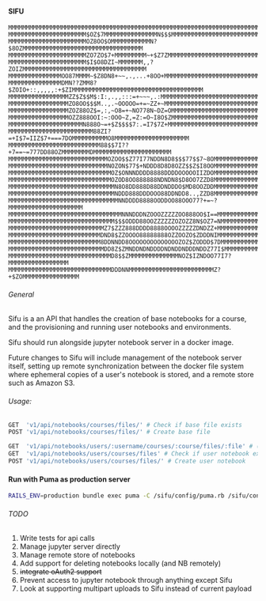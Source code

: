 #### SIFU
```text
MMMMMMMMMMMMMMMMMMMMMMMMMMMMMMMMMMMMMMMMMMMMMMMMMMMMMMMMMMMMMMMMMMMMMMMMMMMMMMMM
MMMMMMMMMMMMMMMMMMMMMM$OZ$7MMMMMMMMMMMMMMMN$$$MMMMMMMMMMMMMMMMMMMMMMMMMMMMMMMMMM
MMMMMMMMMMMMMMMMMMMMMMOZ8OO$OMMMMMMMMMMMN?$8OZMMMMMMMMMMMMMMMMMMMMMMMMMMMMMMMMMM
MMMMMMMMMMMMMMMMMMMMMMZO7ZO$7+MMMMMMMMM~+$Z7ZMMMMMMMMMMMMMMMMMMMMMMMMMMMMMMMMMMM
MMMMMMMMMMMMMMMMMMMMMM$I$O8DZI~MMMMMMM,,?ZOIZMMMMMMMMMMMMMMMMMMMMMMMMMMMMMMMMMMM
MMMMMMMMMMMMMMMOO87MMMM~$Z8DN8+~~,.,...+8OO+MMMMMMMMMMMMMMMMMMMMMMMMMMMMMMMMMMMM
MMMMMMMMMMMMMMMDMN??ZMM8?$ZOIO+::,,,,,:+$ZIMMMMMMMMMMMMMMMMMMMMMMMMMMMMMMMMMMMMM
MMMMMMMMMMMMMMMMMZZ$Z$$M$:I:,.,,:::=+~~~,.:MMMMMMMMMMMMMMMMMMMMMMMMMMMMMMMMMMMMM
MMMMMMMMMMMMMMMMMZO8OO$$$M..,.~OOOOO=+=~ZZ+~MMMMMMMMMMMMMMMMMMMMMMMMMMMMMMMMMMMM
MMMMMMMMMMMMMMMMMZOZ88OZ$=,:,~O8=+~NO778N~DZ=OMMMMMMMMMMMMMMMMMMMMMMMMMMMMMMMMMM
MMMMMMMMMMMMMMMMMOZZ888OOI:~:OOO~Z,=Z:=O~I8O$ZMMMMMMMMMMMMMMMMMMMMMMMMMMMMMMMMMM
MMMMMMMMMMMMMMMMMMMMMN888O~=+$Z$$$$7:.=I7$7Z+MMMMMMMMMMMMMMMMMMMMMMMMMMMMMMMMMMM
MMMMMMMMMMMMMMMMMMMMMMMM88ZI?=+I$7=IIZ$7+===7DOMMMMMMMMMMO8MMMMMMMMMMMMMMMMMMMMM
MMMMMMMMMMMMMMMMMMMMMMMMMM88$$7I??+7==~=777DD88OZMMMMMMMMDMMMMMMMMMMMMMMMMMMMMMM
MMMMMMMMMMMMMMMMMMMMMMMMMMMMOZOO$$Z77I77NDDN8D8$$$77$$7~8OMMMMMMMMMMMMMMMMMMMMMM
MMMMMMMMMMMMMMMMMMMMMMMMMMMMNOZON$77$+NDDD8D8D8OZZ$$Z$I8OOMMMMMMMMMMMMMMMMMMMMMM
MMMMMMMMMMMMMMMMMMMMMMMMMMMMMOZ$ONNNDDDD8888DDDDOOOOOIIZDOMMMMMMMMMMMMMMMMMMMMMM
MMMMMMMMMMMMMMMMMMMMMMMMMMMMMOZOD8OO888888NDNDN8$D8OO7ZZD8MMMMMMMMMMMMMMMMMMMMMM
MMMMMMMMMMMMMMMMMMMMMMMMMMMMMMN8O8DD888D88DDNDDDO$MD8OOZDDMMMMMMMMMMMMMMMMMMMMMM
MMMMMMMMMMMMMMMMMMMMMMMMMMMMMMNDDD888DDDOOO88DDNDD8..,ZZD8MMMMMMMMMMMMMMMMMMMMMM
MMMMMMMMMMMMMMMMMMMMMMMMMMMMMMMNNDDDD8888OODDOO88OOO77?+=~?MMMMMMMMMMMMMMMMMMMMM
MMMMMMMMMMMMMMMMMMMMMMMMMMMMMMMMNNNDDDNZOOOZZZZZOO888OO$I==MMMMMMMMMMMMMMMMMMMMM
MMMMMMMMMMMMMMMMMMMMMMMMMMMMMM$$$ODDD88OOZZZZZZOZOZZ8N$OZ7=NMMMMMMMMMMMMMMMMMMMM
MMMMMMMMMMMMMMMMMMMMMMMMMMMZ7$ZZZ888DDDD8888OOOOZZZZZDNDZZ+MMMMMMMMMMMMMMMMMMMMM
MMMMMMMMMMMMMMMMMMMMMMMMMMDND8$ZZOOOO88888888OZZOOZO$ZDDDNIMMMMMMMMMMMMMMMMMMMMM
MMMMMMMMMMMMMMMMMMMMMMMMMM8DDNNDD8OOOOOOOOOOOOOOZOZ$ZODDD$7DMMMMMMMMMMMMMMMMMMMM
MMMMMMMMMMMMMMMMMMMMMMMMMMMDD8Z$ZMNDDNDNDDDDNDNDDNDDDNDDZ77I$MMMMMMMMMMMMMMMMMMM
MMMMMMMMMMMMMMMMMMMMMMMMMMMMMD8$$ZMMMMMMMMMMMMMMNOZ$IZNDOO77I7?MMMMMMMMMMMMMMMMM
MMMMMMMMMMMMMMMMMMMMMMMMMMMMMDDDNNMMMMMMMMMMMMMMMMMMMMMMMMZ?+$ZOMMMMMMMMMMMMMMMM
```
###### General

Sifu is a an API that handles the creation of base notebooks for a course, and
the provisioning and running user notebooks and environments.

Sifu should run alongside jupyter notebook server in a docker image.

Future changes to Sifu will include management of the notebook server itself,
setting up remote synchronization between the docker file system where ephemeral
copies of a user's notebook is stored, and a remote store such as Amazon S3.

###### Usage:

```py
GET  'v1/api/notebooks/courses/files/' # Check if base file exists
POST 'v1/api/notebooks/courses/files/' # Create base file

GET  'v1/api/notebooks/users/:username/courses/:course/files/:file' # (Server user notebook) Return redirect for embedding notebook in iframe
GET  'v1/api/notebooks/users/courses/files' # Check if user notebook exists
POST 'v1/api/notebooks/users/courses/files/' # Create user notebook
```

#### Run with Puma as production server
```bash
RAILS_ENV=production bundle exec puma -C /sifu/config/puma.rb /sifu/config.ru
```

###### TODO

1. Write tests for api calls
2. Manage jupyter server directly
3. Manage remote store of notebooks
4. Add support for deleting notebooks locally (and NB remotely)
5. ~~integrate oAuth2 support~~
6. Prevent access to jupyter notebook through anything except Sifu
7. Look at supporting multipart uploads to Sifu instead of current payload
